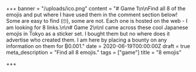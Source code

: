 +++
banner = "/uploads/ico.png"
content = "# Game 1\n\nFind all 8 of the emojis and put where I have used them in the comment section below! Some are easy to find (🙄), some are not. Each one is hosted on the web - I am looking for 8 links.\n\n# Game 2\n\nI came across these cool Japanese emojis in Tokyo as a sticker set. I bought them but no where does it advertise who created them. I am here by placing a bounty on any information on them for ₿0.001."
date = 2020-06-19T00:00:00Z
draft = true
meta_description = "Find all 8 emojis."
tags = ["game"]
title = "8 emojis"

+++
